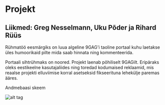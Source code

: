 # Projekt

## Liikmed: Greg Nesselmann, Uku Põder ja Rihard Rüüs
Rühmatöö eesmärgiks on luua algeline 9GAG'i taoline portaal kuhu
laetakse üles humoorikaid pilte mida saab hinnata ning kommenteerida.

Portaali sihtrühmaks on noored. Projekt laenab põhiliselt 9GAGilt.
Eripäraks oleks eestikeelne kasutajaliides ning toredad kodumaised
reklaamid, mis reaalse projekti elluviimise korral asetseksid fikseerituna 
lehekülje paremas ääres.

Andmebaasi skeem

![alt tag](http://i.imgur.com/6KoQwoI.png)